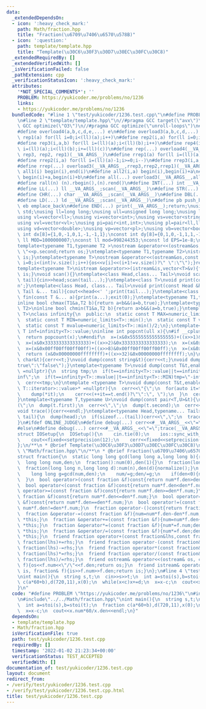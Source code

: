 ```yaml
---
data:
  _extendedDependsOn:
  - icon: ':heavy_check_mark:'
    path: Math/fraction.hpp
    title: "Fraction(\u6709\u7406\u6570\u578B)"
  - icon: ':question:'
    path: template/template.hpp
    title: "Template(\u30C6\u30F3\u30D7\u30EC\u30FC\u30C8)"
  _extendedRequiredBy: []
  _extendedVerifiedWith: []
  _isVerificationFailed: false
  _pathExtension: cpp
  _verificationStatusIcon: ':heavy_check_mark:'
  attributes:
    '*NOT_SPECIAL_COMMENTS*': ''
    PROBLEM: https://yukicoder.me/problems/no/1236
    links:
    - https://yukicoder.me/problems/no/1236
  bundledCode: "#line 1 \"test/yukicoder/1236.test.cpp\"\n#define PROBLEM \"https://yukicoder.me/problems/no/1236\"\
    \n#line 2 \"template/template.hpp\"\n//#pragma GCC target(\"avx\")\n//#pragma\
    \ GCC optimize(\"O3\")\n//#pragma GCC optimize(\"unroll-loops\")\n#include<bits/stdc++.h>\n\
    #define overload4(a,b,c,d,e,...) e\n#define overload3(a,b,c,d,...) d\n#define\
    \ rep1(a) for(ll i=0;i<(ll)(a);i++)\n#define rep2(i,a) for(ll i=0;i<(ll)(a);i++)\n\
    #define rep3(i,a,b) for(ll i=(ll)(a);i<(ll)(b);i++)\n#define rep4(i,a,b,c) for(ll\
    \ i=(ll)(a);i<(ll)(b);i+=(ll)(c))\n#define rep(...) overload4(__VA_ARGS__, rep4,\
    \ rep3, rep2, rep1)(__VA_ARGS__)\n#define rrep1(a) for(ll i=(ll)(a)-1;i>=0;i--)\n\
    #define rrep2(i,a) for(ll i=(ll)(a)-1;i>=0;i--)\n#define rrep3(i,a,b) for(ll i=(ll)(b)-1;i>=(ll)(a);i--)\n\
    #define rrep(...) overload3(__VA_ARGS__,rrep3,rrep2,rrep1)(__VA_ARGS__)\n#define\
    \ all1(i) begin(i),end(i)\n#define all2(i,a) begin(i),begin(i)+a\n#define all3(i,a,b)\
    \ begin(i)+a,begin(i)+b\n#define all(...) overload3(__VA_ARGS__,all3,all2,all1)(__VA_ARGS__)\n\
    #define rall(n) (n).rbegin(),(n).rend()\n#define INT(...) int __VA_ARGS__;scan(__VA_ARGS__)\n\
    #define LL(...) ll __VA_ARGS__;scan(__VA_ARGS__)\n#define STR(...) string __VA_ARGS__;scan(__VA_ARGS__)\n\
    #define CHR(...) char __VA_ARGS__;scan(__VA_ARGS__)\n#define DBL(...) double __VA_ARGS__;scan(__VA_ARGS__)\n\
    #define LD(...) ld __VA_ARGS__;scan(__VA_ARGS__)\n#define pb push_back\n#define\
    \ eb emplace_back\n#define END(...) print(__VA_ARGS__);return;\nusing namespace\
    \ std;\nusing ll=long long;\nusing ull=unsigned long long;\nusing ld=long double;\n\
    using vl=vector<ll>;\nusing vi=vector<int>;\nusing vs=vector<string>;\nusing vc=vector<char>;\n\
    using vvl=vector<vl>;\nusing pi=pair<int,int>;\nusing pl=pair<ll,ll>;\nusing vvc=vector<vc>;\n\
    using vd=vector<double>;\nusing vp=vector<pl>;\nusing vb=vector<bool>;\nconst\
    \ int dx[8]={1,0,-1,0,1,-1,-1,1};\nconst int dy[8]={0,1,0,-1,1,1,-1,-1};\nconst\
    \ ll MOD=1000000007;\nconst ll mod=998244353;\nconst ld EPS=1e-8;\nconst ld PI=3.1415926535897932384626;\n\
    template<typename T1,typename T2 >\nostream &operator<<(ostream&os,const pair<T1,T2>&p){os<<p.first<<\"\
    \ \"<<p.second;return os;}\ntemplate<typename T1,typename T2>\nistream &operator>>(istream&is,pair<T1,T2>&p){is>>p.first>>p.second;return\
    \ is;}\ntemplate<typename T>\nostream &operator<<(ostream&os,const vector<T>&v){for(int\
    \ i=0;i<(int)v.size();i++){os<<v[i]<<(i+1!=v.size()?\" \":\"\");}return os;}\n\
    template<typename T>\nistream &operator>>(istream&is,vector<T>&v){for(T &in:v){is>>in;}return\
    \ is;}\nvoid scan(){}\ntemplate<class Head,class... Tail>\nvoid scan(Head&head,Tail&...\
    \ tail){cin>>head;scan(tail...);}\ntemplate<class T>\nvoid print(const T &t){cout<<t<<'\\\
    n';}\ntemplate<class Head, class... Tail>\nvoid print(const Head &head, const\
    \ Tail &... tail){cout<<head<<' ';print(tail...);}\ntemplate<class... T>\nvoid\
    \ fin(const T &... a){print(a...);exit(0);}\ntemplate<typename T1,typename T2>\n\
    inline bool chmax(T1&a,T2 b){return a<b&&(a=b,true);}\ntemplate<typename T1,typename\
    \ T2>\ninline bool chmin(T1&a,T2 b){return a>b&&(a=b,true);}\ntemplate<typename\
    \ T>\nclass infinity{\n  public:\n  static const T MAX=numeric_limits<T>::max();\n\
    \  static const T MIN=numeric_limits<T>::min();\n  static const T value=numeric_limits<T>::max()/2;\n\
    \  static const T mvalue=numeric_limits<T>::min()/2;\n};\ntemplate<typename T>const\
    \ T inf=infinity<T>::value;\ninline int popcnt(ull x){\n#if __cplusplus>=202002L\n\
    \  return popcount(x);\n#endif\n  x=(x&0x5555555555555555)+((x>>1)&0x5555555555555555);\n\
    \  x=(x&0x3333333333333333)+((x>>2)&0x3333333333333333);\n  x=(x&0x0f0f0f0f0f0f0f0f)+((x>>4)&0x0f0f0f0f0f0f0f0f);\n\
    \  x=(x&0x00ff00ff00ff00ff)+((x>>8)&0x00ff00ff00ff00ff);\n  x=(x&0x0000ffff0000ffff)+((x>>16)&0x0000ffff0000ffff);\n\
    \  return (x&0x00000000ffffffff)+((x>>32)&0x00000000ffffffff);\n}\nvoid dump(const\
    \ char&t){cerr<<t;}\nvoid dump(const string&t){cerr<<t;}\nvoid dump(const bool&t){cerr<<(t?\"\
    true\":\"false\");}\ntemplate<typename T>\nvoid dump(const T&t,enable_if_t<is_integral<T>::value>*\
    \ =nullptr){\n  string tmp;\n  if(t==infinity<T>::value||t==infinity<T>::MAX)tmp=\"\
    inf\";\n  if(t==infinity<T>::mvalue||t==infinity<T>::MIN)tmp=\"-inf\";\n  if(tmp.empty())tmp=to_string(t);\n\
    \  cerr<<tmp;\n}\ntemplate <typename T>\nvoid dump(const T&t,enable_if_t<!is_void<typename\
    \ T::iterator>::value>* =nullptr){\n  cerr<<\"{\";\n  for(auto it=t.begin();it!=t.end();){\n\
    \    dump(*it);\n    cerr<<(++it==t.end()?\"\":\", \");\n  }\n  cerr<<\"}\";\n\
    }\ntemplate<typename T,typename U>\nvoid dump(const pair<T,U>&t){\n  cerr<<\"\
    (\";\n  dump(t.first);\n  cerr<<\",\";\n  dump(t.second);\n  cerr<<\")\";\n}\n\
    void trace(){cerr<<endl;}\ntemplate<typename Head,typename... Tail>\nvoid trace(Head&&head,Tail&&...\
    \ tail){\n  dump(head);\n  if(sizeof...(tail))cerr<<\",\";\n  trace(forward<Tail>(tail)...);\n\
    }\n#ifdef ONLINE_JUDGE\n#define debug(...) cerr<<#__VA_ARGS__<<\"=\";trace(__VA_ARGS__);\n\
    #else\n#define debug(...) cerr<<#__VA_ARGS__<<\"=\";trace(__VA_ARGS__);\n#endif\n\
    struct IOSetup{\n  IOSetup(){\n    cin.tie(0);\n    ios::sync_with_stdio(0);\n\
    \    cout<<fixed<<setprecision(12);\n    cerr<<fixed<<setprecision(12);\n  }\n\
    };\n/**\n * @brief Template(\u30C6\u30F3\u30D7\u30EC\u30FC\u30C8)\n*/\n#line 1\
    \ \"Math/fraction.hpp\"\n/**\n * @brief Fraction(\u6709\u7406\u6570\u578B)\n*/\n\
    struct fraction{\n  static long long gcd(long long a,long long b){return b?gcd(b,a%b):a;}\n\
    \  long long num,den;\n  fraction():num(0),den(1){}\n  fraction(long long n):num(n),den(1){}\n\
    \  fraction(long long n,long long d):num(n),den(d){normalize();}\n  void normalize(){\n\
    \    long long g=gcd(num,den);\n    num/=g;den/=g;\n    if(den<0){num=-num;den=-den;}\n\
    \  }\n  bool operator>(const fraction &f)const{return num*f.den>den*f.num;}\n\
    \  bool operator<(const fraction &f)const{return num*f.den<den*f.num;}\n  bool\
    \ operator>=(const fraction &f)const{return num*f.den>=den*f.num;}\n  bool operator<=(const\
    \ fraction &f)const{return num*f.den<=den*f.num;}\n  bool operator==(const fraction\
    \ &f)const{return num*f.den==den*f.num;}\n  bool operator!=(const fraction &f)const{return\
    \ num*f.den!=den*f.num;}\n  fraction operator-()const{return fraction(-num,den);}\n\
    \  fraction &operator-=(const fraction &f){num=num*f.den-den*f.num;den*=f.den;normalize();return\
    \ *this;}\n  fraction &operator+=(const fraction &f){num=num*f.den+den*f.num;den*=f.den;normalize();return\
    \ *this;}\n  fraction &operator*=(const fraction &f){num*=f.num;den*=f.den;normalize();return\
    \ *this;}\n  fraction &operator/=(const fraction &f){num*=f.den;den*=f.num;normalize();return\
    \ *this;}\n  friend fraction operator+(const fraction&lhs,const fraction&rhs){return\
    \ fraction(lhs)+=rhs;}\n  friend fraction operator-(const fraction&lhs,const fraction&rhs){return\
    \ fraction(lhs)-=rhs;}\n  friend fraction operator*(const fraction&lhs,const fraction&rhs){return\
    \ fraction(lhs)*=rhs;}\n  friend fraction operator/(const fraction&lhs,const fraction&rhs){return\
    \ fraction(lhs)/=rhs;}\n  friend ostream& operator<<(ostream& os, const fraction&\
    \ f){os<<f.num<<\"/\"<<f.den;return os;}\n  friend istream& operator>>(istream&\
    \ is, fraction& f){is>>f.num>>f.den;return is;}\n};\n#line 4 \"test/yukicoder/1236.test.cpp\"\
    \nint main(){\n  string s,t;\n  cin>>s>>t;\n  int a=stoi(s),b=stoi(t);\n  fraction\
    \ c(a*60+b),d(720,11),x(0);\n  while(x<c)x+=d;\n  x=x-c;\n  cout<<x.num*60/x.den<<endl;\n\
    }\n"
  code: "#define PROBLEM \"https://yukicoder.me/problems/no/1236\"\n#include\"../../template/template.hpp\"\
    \n#include\"../../Math/fraction.hpp\"\nint main(){\n  string s,t;\n  cin>>s>>t;\n\
    \  int a=stoi(s),b=stoi(t);\n  fraction c(a*60+b),d(720,11),x(0);\n  while(x<c)x+=d;\n\
    \  x=x-c;\n  cout<<x.num*60/x.den<<endl;\n}"
  dependsOn:
  - template/template.hpp
  - Math/fraction.hpp
  isVerificationFile: true
  path: test/yukicoder/1236.test.cpp
  requiredBy: []
  timestamp: '2022-01-02 21:23:34+00:00'
  verificationStatus: TEST_ACCEPTED
  verifiedWith: []
documentation_of: test/yukicoder/1236.test.cpp
layout: document
redirect_from:
- /verify/test/yukicoder/1236.test.cpp
- /verify/test/yukicoder/1236.test.cpp.html
title: test/yukicoder/1236.test.cpp
---
```

